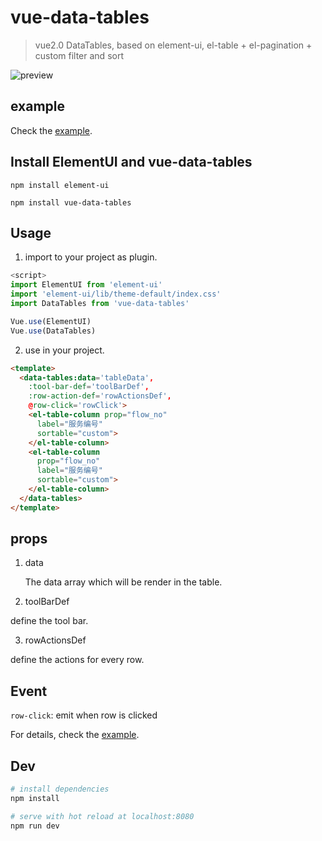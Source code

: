 # vue-data-tables

> vue2.0 DataTables, based on element-ui, el-table + el-pagination + custom filter and sort


![preview](https://github.com/njleonzhang/vue-data-tables/blob/master/Assets/desc.png)

## example
Check the [example](https://github.com/njleonzhang/vue-data-tables/blob/master/example/App.vue).

## Install ElementUI and vue-data-tables
`npm install element-ui`

`npm install vue-data-tables`

## Usage
1. import to your project as plugin.

```js
<script>
import ElementUI from 'element-ui'
import 'element-ui/lib/theme-default/index.css'
import DataTables from 'vue-data-tables'

Vue.use(ElementUI)
Vue.use(DataTables)
```

2. use in your project.
```html
<template>
  <data-tables:data='tableData',    
    :tool-bar-def='toolBarDef',
    :row-action-def='rowActionsDef',
    @row-click='rowClick'>
    <el-table-column prop="flow_no"
      label="服务编号"
      sortable="custom">
    </el-table-column>
    <el-table-column
      prop="flow_no"
      label="服务编号"
      sortable="custom">
    </el-table-column>
  </data-tables>
</template>
```

## props
1. data

    The data array which will be render in the table.

2. toolBarDef

  define the tool bar.

3. rowActionsDef

  define the actions for every row.

## Event
`row-click`: emit when row is clicked

For details, check the [example](https://github.com/njleonzhang/vue-data-tables/blob/master/example/App.vue).

## Dev

``` bash
# install dependencies
npm install

# serve with hot reload at localhost:8080
npm run dev
```
